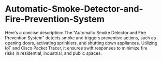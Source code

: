 # Automatic-Smoke-Detector-and-Fire-Prevention-System
Here's a concise description:  The "Automatic Smoke Detector and Fire Prevention System" detects smoke and triggers preventive actions, such as opening doors, activating sprinklers, and shutting down appliances. Utilizing IoT and Cisco Packet Tracer, it ensures swift responses to minimize fire risks in residential, industrial, and public spaces.
